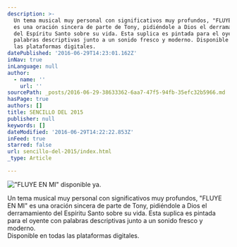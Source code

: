```yaml
---
description: >-
  Un tema musical muy personal con significativos muy profundos, "FLUYE EN MI”
  es una oración sincera de parte de Tony, pidiéndole a Dios el derramamiento
  del Espíritu Santo sobre su vida. Esta suplica es pintada para el oyente con
  palabras descriptivas junto a un sonido fresco y moderno. Disponible en todas
  las plataformas digitales.
datePublished: '2016-06-29T14:23:01.162Z'
inNav: true
inLanguage: null
author:
  - name: ''
    url: ''
sourcePath: _posts/2016-06-29-38633362-6aa7-47f5-94fb-35efc32b5966.md
hasPage: true
authors: []
title: SENCILLO DEL 2015
publisher: null
keywords: []
dateModified: '2016-06-29T14:22:22.853Z'
inFeed: true
starred: false
url: sencillo-del-2015/index.html
_type: Article

---
```

!["FLUYE EN MI" disponible ya.](https://the-grid-user-content.s3-us-west-2.amazonaws.com/a0b0b9b0-4301-42bd-9f73-7113bce17915.jpg)

Un tema musical muy personal con significativos muy profundos, "FLUYE EN MI" es una oración sincera de parte de Tony, pidiéndole a Dios el derramamiento del Espíritu Santo sobre su vida. Esta suplica es pintada para el oyente con palabras descriptivas junto a un sonido fresco y moderno.  
Disponible en todas las plataformas digitales.